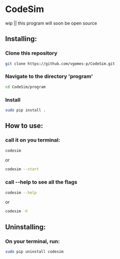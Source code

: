 # CodeSim
wip || this program will soon be open source

## Installing:
### Clone this repository
```bash
git clone https://github.com/vgomes-p/CodeSim.git
```

### Navigate to the directory 'program'
```bash
cd CodeSim/program
```

### Install
```bash
sudo pip install .
```

## How to use:
### call it on you terminal:
```bash
codesim
```
or
```bash
codesim --start
```

### call --help to see all the flags
```bash
codesim --help
```
or
```bash
codesim -h
```

## Uninstalling:
### On your terminal, run:

```bash
sudo pip uninstall codesim
```